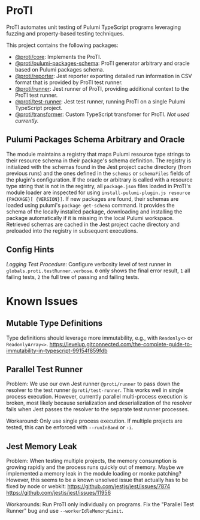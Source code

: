 # ProTI

ProTI automates unit testing of Pulumi TypeScript programs leveraging fuzzing and property-based testing techniques.

This project contains the following packages:

* [@proti/core](./proti-core/): Implements the ProTI.
* [@proti/pulumi-packages-schema](./proti-pulumi-packages-schema/): ProTI generator arbitrary and oracle based on Pulumi packages schema.
* [@proti/reporter](./proti-reporter/): Jest reporter exporting detailed run information in CSV format that is provided by ProTI test runner.
* [@proti/runner](./proti-runner/): Jest runner of ProTI, providing additional context to the ProTI test runner.
* [@proti/test-runner](./proti-test-runner/): Jest test runner, running ProTI on a single Pulumi TypeScript project.
* [@proti/transformer](./proti-transformer/): Custom TypeScript transfomer for ProTI. *Not used currently.*

## Pulumi Packages Schema Arbitrary and Oracle

The module maintains a registry that maps Pulumi resource type strings to their resource schema in their package's schema definition. The registry is initialized with the schemas found in the Jest project cache directory (from previous runs) and the ones defined in the `schemas` or `schemaFiles` fields of the plugin's configuration. If the oracle or arbitrary is called with a resource type string that is not in the registry, all `package.json` files loaded in ProTI's module loader are inspected for using `install-pulumi-plugin.js resource {PACKAGE}[ {VERSION}]`. If new packages are found, their schemas are loaded using pulumi's `package get-schema` command. It provides the schema of the locally installed package, downloading and installing the package automatically if it is missing in the local Pulumi workspace. Retrieved schemas are cached in the Jest project cache directory and preloaded into the registry in subsequent executions.

## Config Hints

*Logging Test Procedure*: Configure verbosity level of test runner in `globals.proti.testRunner.verbose`. `0` only shows the final error result, `1` all failing tests, `2` the full tree of passing and failing tests.

# Known Issues

## Mutable Type Definitions

Type definitions should leverage more immutability, e.g., with `Readonly<>` or `ReadonlyArray<>`.
https://levelup.gitconnected.com/the-complete-guide-to-immutability-in-typescript-99154f859fdb

## Parallel Test Runner

Problem: We use our own Jest runner `@proti/runner` to pass down the resolver to the test runner `@proti/test-runner`. This works well in single process execution. However, currently parallel multi-process execution is broken, most likely because serialization and deserialization of the resolver fails when Jest passes the resolver to the separate test runner processes.

Workaround: Only use single process execution. If multiple projects are tested, this can be enforced with `--runInBand` or `-i`.

## Jest Memory Leak

Problem: When testing multiple projects, the memory consumption is growing rapidly and the process runs quickly out of memory. Maybe we implemented a memory leak in the module loading or monke patching? However, this seems to be a known unsolved issue that actually has to be fixed by node or webkit: https://github.com/jestjs/jest/issues/7874 https://github.com/jestjs/jest/issues/11956

Workarounds: Run ProTI only individually on programs. Fix the "Parallel Test Runner" bug and use `--workerIdleMemoryLimit`.
